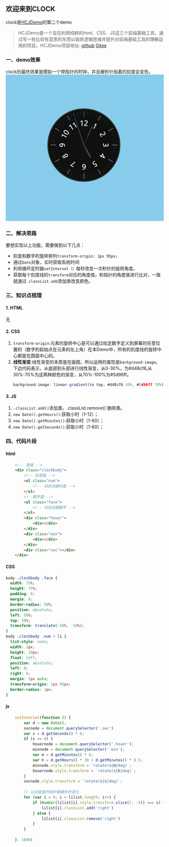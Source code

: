 ## 欢迎来到CLOCK
clock是[HCJDemo](https://github.com/zuogl/HCJDemo.git)的第二个demo
> HCJDemo是一个旨在利用纯粹的html、CSS、JS这三个前端基础工具，通过写一些比较有意思的东西以锻炼逻辑思维并提升对前端基础工具的理解运用的项目。HCJDemo项目地址:
[github](https://github.com/zuogl/HCJDemo.git)
[Gitee](https://gitee.com/xiao-zuo/hcjdemo.git)

### 一、demo效果
clock的最终效果是模拟一个带指针的时钟，并且被秒针指着的刻度会变色。
![](../mdImage/clock.gif)

### 二、解决思路
要想实现以上功能，需要做到以下几点：
- 刻度和数字的旋转排列`transform-origin: 1px 95px;`
- 通过`Date`对象，实时获取系统时间
- 利用循环定时器`setInterval（）`每秒改变一次秒针的旋转角度。
- 获取每个刻度线的`transform`对应的角度值，和指针的角度值进行比对，一致就通过`.classList.add`添加类改变颜色。

### 三、知识点梳理
#### 1. HTML
无
#### 2. CSS
1. `transform-origin`:元素的旋转中心是可以通过给定数字定义到屏幕的任意位置的（数字的起始点在元素的左上角）在本Demo中，所有的刻度线的旋转中心都是在圆盘中心的。
2. **线性渐变**:线性渐变的本质是在画图，所以运用的属性是`background-image`。下边代码表示，从底部到头部进行线性渐变，从0-30%，为#d48cf6,从30%-70%为这两种颜色的渐变，从70%-100%为#5d96ff。
    ```js
    background-image: linear-gradient(to top, #d48cf6 30%, #5d96ff 70%);
    ```


#### 3. JS
1. `.classList.add()`添加类，.classList.remove()`删除类。
2. `new Date().getHours()`:获取小时（1-12）；
3. `new Date().getMinutes()`:获取小时（1-60）；
4. `new Date().getSeconds()`:获取小时（1-60）；
### 四、代码片段
#### html
```html
    <!-- 表盘 -->
    <div class="clockbody">
        <!-- 刻度盘 -->
        <ul class="num">
            <!-- 动态创建刻度 -->
        </ul>
        <!--数字盘 -->
        <ul class="face">
            <!-- 动态创建数字 -->
        </ul>
        <div class="houer">
            <div></div>
        </div>
        <div class="min">
            <div></div>
        </div>
        <div class="sec"></div>
    </div>
```
#### CSS
```css
body .clockbody .face {
  width: 75%;
  height: 75%;
  padding: 0;
  margin: 0;
  border-radius: 50%;
  position: absolute;
  left: 50%;
  top: 50%;
  transform: translate(-50%, -50%);
}
body .clockbody .num > li {
  list-style: none;
  width: 1px;
  height: 10px;
  float: left;
  position: absolute;
  left: 0;
  right: 0;
  margin: 5px auto;
  transform-origin: 1px 95px;
  border-radius: 1px;
}
```





#### js
```js
    setInterval(function () {
        var d = new Date();
        secnode = document.querySelector('.sec')
        var s = d.getSeconds() * 6;
        if (s == 0) {
            houernode = document.querySelector('.houer');
            minnode = document.querySelector('.min');
            var m = d.getMinutes() * 6;
            var h = d.getHours() * 30 + d.getMinutes() * 0.5;
            minnode.style.transform = `rotate(${m}deg)`;
            houernode.style.transform = `rotate(${h}deg)`;
        }
        secnode.style.transform = `rotate(${s}deg)`;

        // 让刻度盘的指针随着秒针变化
        for (var i = 0; i < lilist.length; i++) {
            if (Number(lilist[i].style.transform.slice(7, -4)) === s) {
                lilist[i].classList.add('right')
            } else {
                lilist[i].classList.remove('right')
            }
        }

    }, 1000)
```





